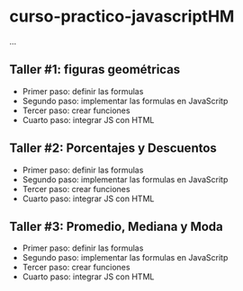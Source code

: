 # curso-practico-javascriptHM

...

## Taller #1: figuras geométricas

- Primer paso: definir las formulas
- Segundo paso: implementar las formulas en JavaScritp
- Tercer paso: crear funciones
- Cuarto paso: integrar JS con HTML

## Taller #2: Porcentajes y Descuentos

- Primer paso: definir las formulas
- Segundo paso: implementar las formulas en JavaScritp
- Tercer paso: crear funciones
- Cuarto paso: integrar JS con HTML

## Taller #3: Promedio, Mediana y Moda

- Primer paso: definir las formulas
- Segundo paso: implementar las formulas en JavaScritp
- Tercer paso: crear funciones
- Cuarto paso: integrar JS con HTML